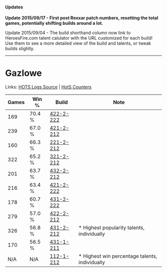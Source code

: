 #### Updates
**Update 2015/09/17 - First post Rexxar patch numbers, resetting the total games, potentially shifting builds around a lot.**

Update 2015/09/04 - The build shorthand column now link to HeroesFire.com talent calulator with the URL customized for each build!  
Use them to see a more detailed view of the build and talents, or tweak builds slightly.

***

# Gazlowe

Links: [HOTS Logs Source](https://www.hotslogs.com/Sitewide/HeroDetails?Hero=Gazlowe) | [HotS Counters](http://hotscounters.com/#/hero/Gazlowe)

Games  | Win %  | Build     | Note
-----  | -----  | -----     | ----
169    | 70.4 % | [422-2-222](http://www.heroesfire.com/hots/talent-calculator/gazlowe#sGEE) | 
239    | 67.0 % | [421-2-212](http://www.heroesfire.com/hots/talent-calculator/gazlowe#sDnq) | 
160    | 66.3 % | [221-2-212](http://www.heroesfire.com/hots/talent-calculator/gazlowe#kbVq) | 
322    | 65.2 % | [321-2-212](http://www.heroesfire.com/hots/talent-calculator/gazlowe#oPeq) | 
201    | 63.7 % | [432-2-212](http://www.heroesfire.com/hots/talent-calculator/gazlowe#seea) | 
216    | 63.4 % | [421-2-222](http://www.heroesfire.com/hots/talent-calculator/gazlowe#sDn-) | 
178    | 60.7 % | [431-2-222](http://www.heroesfire.com/hots/talent-calculator/gazlowe#scCU) | 
279    | 57.0 % | [422-2-212](http://www.heroesfire.com/hots/talent-calculator/gazlowe#sGE4) | 
326    | 56.8 % | [431-2-212](http://www.heroesfire.com/hots/talent-calculator/gazlowe#scCK) | * Highest popularity talents, individually
170    | 56.5 % | [431-1-211](http://www.heroesfire.com/hots/talent-calculator/gazlowe#sbyh) | 
N/A    | N/A    | [112-1-212](http://www.heroesfire.com/hots/talent-calculator/gazlowe#gR8y) | * Highest win percentage talents, individually
